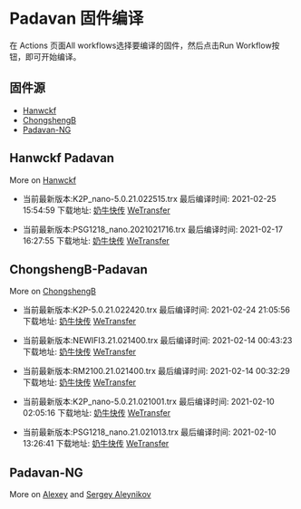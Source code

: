 # Padavan 固件编译
在 Actions 页面All workflows选择要编译的固件，然后点击Run Workflow按钮，即可开始编译。
## 固件源

- [Hanwckf](#Hanwckf-Padavan)
- [ChongshengB](#ChongshengB-Padavan)
- [Padavan-NG](#Padavan-NG)

## Hanwckf Padavan
More on [Hanwckf](https://github.com/hanwckf/rt-n56u/)

* 当前最新版本:K2P_nano-5.0.21.022515.trx  最后编译时间: 2021-02-25 15:54:59  下载地址: [奶牛快传](https://cowtransfer.com/s/3ceda72d8e194f)  [WeTransfer](https://we.tl/t-W7YC6X0iTj)

* 当前最新版本:PSG1218_nano.2021021716.trx  最后编译时间: 2021-02-17 16:27:55  下载地址: [奶牛快传](https://cowtransfer.com/s/0ea2592cc4214a)  [WeTransfer](https://we.tl/t-tsag85Vpt7)


















## ChongshengB-Padavan
More on [ChongshengB](https://github.com/chongshengB/rt-n56u)



* 当前最新版本:K2P-5.0.21.022420.trx  最后编译时间: 2021-02-24 21:05:56  下载地址: [奶牛快传](https://cowtransfer.com/s/c1a9f93909d047)  [WeTransfer](https://we.tl/t-VrP802SD9W)

* 当前最新版本:NEWIFI3.21.021400.trx  最后编译时间: 2021-02-14 00:43:23  下载地址: [奶牛快传](https://cowtransfer.com/s/c988c871523c41)  [WeTransfer](https://we.tl/t-9tC1fQnZq1)

* 当前最新版本:RM2100.21.021400.trx  最后编译时间: 2021-02-14 00:32:29  下载地址: [奶牛快传](https://cowtransfer.com/s/280aa7c68c1c44)  [WeTransfer](https://we.tl/t-FvLQ0GA7la)

* 当前最新版本:K2P_nano-5.0.21.021001.trx  最后编译时间: 2021-02-10 02:05:16  下载地址: [奶牛快传](https://cowtransfer.com/s/e9d11b47439048)  [WeTransfer](https://we.tl/t-LVAcqgYTaI)

* 当前最新版本:PSG1218_nano.21.021013.trx  最后编译时间: 2021-02-10 13:26:41  下载地址: [奶牛快传](https://cowtransfer.com/s/dce96ef77ffd4e)  [WeTransfer](https://we.tl/t-QAX47R0afI)













## Padavan-NG
More on [Alexey](https://gitlab.com/dm38/padavan-ng) and [Sergey Aleynikov](https://github.com/dur-randir/padavan-ng)
